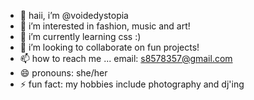 - 👋 haii, i’m @voidedystopia
- 👀 i’m interested in fashion, music and art!
- 🌱 i’m currently learning css :) 
- 💞️ i’m looking to collaborate on fun projects! 
- 📫 how to reach me ... email: s8578357@gmail.com
- 😄 pronouns: she/her
- ⚡ fun fact: my hobbies include photography and dj'ing

<!---
voidedystopia/voidedystopia is a ✨ special ✨ repository because its `README.md` (this file) appears on your GitHub profile.
You can click the Preview link to take a look at your changes.
--->
